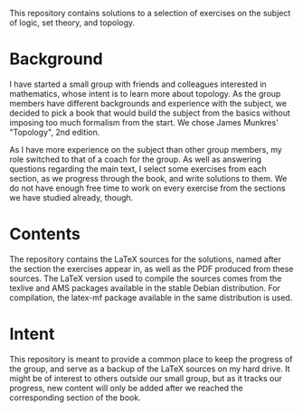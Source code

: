 This repository contains solutions to a selection of exercises on the subject of logic, set theory, and topology.

# Background

I have started a small group with friends and colleagues interested in mathematics, whose intent is to learn more about topology. As the group members have different backgrounds and experience with the subject, we decided to pick a book that would build the subject from the basics without imposing too much formalism from the start. We chose James Munkres' "Topology", 2nd edition.

As I have more experience on the subject than other group members, my role switched to that of a coach for the group. As well as answering questions regarding the main text, I select some exercises from each section, as we progress through the book, and write solutions to them. We do not have enough free time to work on every exercise from the sections we have studied already, though.

# Contents

The repository contains the LaTeX sources for the solutions, named after the section the exercises appear in, as well as the PDF produced from these sources. The LaTeX version used to compile the sources comes from the texlive and AMS packages available in the stable Debian distribution. For compilation, the latex-mf package available in the same distribution is used.

# Intent

This repository is meant to provide a common place to keep the progress of the group, and serve as a backup of the LaTeX sources on my hard drive. It might be of interest to others outside our small group, but as it tracks our progress, new content will only be added after we reached the corresponding section of the book.
